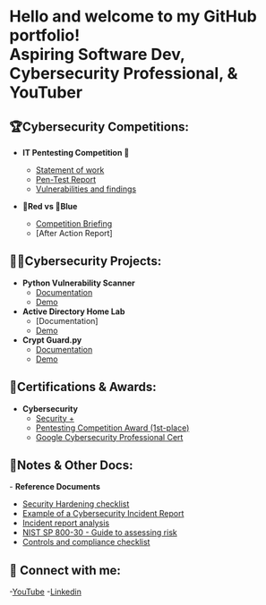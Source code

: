 <h1> Hello and welcome to my GitHub portfolio! <br/> Aspiring Software Dev, Cybersecurity Professional</a>,  & YouTuber</a></h1>
<h2>🏆Cybersecurity Competitions:</h2>

  - <b>IT Pentesting Competition 🥇</b>
    - [Statement of work](https://drive.google.com/file/d/1wlhgTKDqxmzperwXOMyMC2abnPVmKEX1/view?usp=sharing)
    - [Pen-Test Report](https://drive.google.com/file/d/1P6UuhPc9q3aZHi87b6QuyVfdYIxx73MF/view?usp=sharing)
    - [Vulnerabilities and findings](https://drive.google.com/file/d/1VEQSzrcJ6pOoycWy1pKIJyG0lbglbEd2/view?usp=sharing)
      
  - <b>🔴Red vs 🔵Blue</b>
    - [Competition Briefing](https://drive.google.com/file/d/1R2ZKVIgZR7MPfPKd0rRsxTUhQ9c81BDV/view?usp=sharing)
    - [After Action Report]
<h2>👨‍💻Cybersecurity Projects:</h2>

- <b>Python Vulnerability Scanner</b>
  - [Documentation](https://drive.google.com/file/d/10dZ7Vdxyo46c6tqKcNEfaVOlcjkvaU-6/view?usp=sharing)
  - [Demo](https://youtu.be/T4D4roy8J7E?si=Payxq7aGEp32kgvr)
- <b>Active Directory Home Lab</b>
  - [Documentation]
  - [Demo](www.youtube.com/@CharlesTro)
- <b>Crypt Guard.py</b>
  - [Documentation](https://drive.google.com/file/d/1arDBAADaPB26KVCYDI82-cGRUy4qTrGc/view?usp=sharing)
  - [Demo](www.youtube.com/@CharlesTro)

<h2>📜Certifications & Awards:</h2>

- <b>Cybersecurity</b>
  - [Security +](https://drive.google.com/file/d/1LGnPglovIcCjiwyC3cAIbYVPZurPOm7h/view?usp=sharing)
  - [Pentesting Competition Award (1st-place)](https://drive.google.com/file/d/1HKgr-DFABOw0b7yoVRzYR4EzCrm6vSIo/view?usp=sharing)
  - [Google Cybersecurity Professional Cert](https://drive.google.com/file/d/12s-n7PSXN-BByVC1e6F-S-__-ZB5FPPF/view?usp=sharing)

<h2>📒Notes & Other Docs:</h2>
- <b>Reference Documents</b>

  - [Security Hardening checklist](https://drive.google.com/file/d/133gBOeGOcYdkAXYoaZOt36Mh9Zl_CW3k/view?usp=sharing)
  - [Example of a Cybersecurity Incident Report](https://drive.google.com/file/d/1M0frR30BJURdLOpWwvfAX-X9YHu_I9kc/view?usp=sharing)
  - [Incident report analysis](https://drive.google.com/file/d/1XyONx1avp03zB_wf4dizboFy0TnABphQ/view?usp=sharing)
  - [NIST SP 800-30 - Guide to assessing risk](https://drive.google.com/file/d/18JsVdCDlCJ92dV_If8vKmI3aH2w54S_W/view?usp=sharing)
  - [Controls and compliance checklist](https://drive.google.com/file/d/1HJ1sdne9vwLW0zy_HmZv9hVa4_MloYcH/view?usp=sharing)
<h2> 🤳 Connect with me:</h2>

-[YouTube](https://youtube.com/@charlestro?si=QaO4HfhgWX3ruMgj)
-[Linkedin](https://www.linkedin.com/in/charles-trouilliere/)

<!--
**charlesTrue/charlesTrue** is a ✨ _special_ ✨ repository because its `README.md` (this file) appears on your GitHub profile.

Here are some ideas to get you started:

- 🔭 I’m currently working on ...
- 🌱 I’m currently learning ...
- 👯 I’m looking to collaborate on ...
- 🤔 I’m looking for help with ...
- 💬 Ask me about ...
- 📫 How to reach me: ...
- 😄 Pronouns: ...
- ⚡ Fun fact: ...
-->
